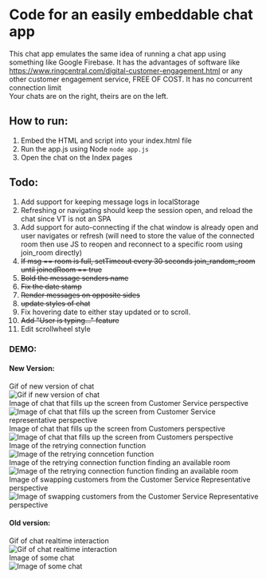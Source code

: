 # Code for an easily embeddable chat app

This chat app emulates the same idea of running a chat app using something like Google Firebase.
It has the advantages of software like https://www.ringcentral.com/digital-customer-engagement.html or any other customer engagement service, FREE OF COST. It has no concurrent connection limit  
Your chats are on the right, theirs are on the left. 

## How to run:
1) Embed the HTML and script into your index.html file
2) Run the app.js using Node `node app.js`
3) Open the chat on the Index pages

## Todo: 
1) Add support for keeping message logs in localStorage
2) Refreshing or navigating should keep the session open, and reload the chat since VT is not an SPA
3) Add support for auto-connecting if the chat window is already open and user navigates or refresh (will need to store the value of the connected room then use JS to reopen and reconnect to a specific room using join_room directly)
4) ~~If msg == room is full, setTimeout every 30 seconds join_random_room until joinedRoom == true~~
5) ~~Bold the message senders name~~
6) ~~Fix the date stamp~~
7) ~~Render messages on opposite sides~~
8) ~~update styles of chat~~
9) Fix hovering date to either stay updated or to scroll.
10) ~~Add "User is typing..." feature~~
11) Edit scrollwheel style


### DEMO:

#### New Version: 
Gif of new version of chat<br>
![Gif if new version of chat](https://i.gyazo.com/36b7f63cbe65852f186978c5ef083f2f.gif)<br>
Image of chat that fills up the screen from Customer Service perspective<br>
![Image of chat that fills up the screen from Customer Service representative perspective](https://i.gyazo.com/8513f7e373bb7df90140efa13d575aa9.png)<br>
Image of chat that fills up the screen from Customers perspective<br>
![Image of chat that fills up the screen from Customers perspective](https://i.gyazo.com/24b3ac4243cd2a804d4e3d5db0f32f13.png)<br>
Image of the retrying connection function<br>
![Image of the retrying conncetion function](https://i.gyazo.com/24246dac3706102403d7bf66e53d7b0e.png)<br>
Image of the retrying connection function finding an available room<br>
![Image of the retrying connection function finding an available room](https://i.gyazo.com/9147246a3aeba22cba63c0519b3a8fdc.png)<br>
Image of swapping customers from the Customer Service Representative perspective<br>
![Image of swapping customers from the Customer Service Representative perspective](https://i.gyazo.com/870049965e7c6f70847a5ae6f2a89d5d.png)<br>

#### Old version: 
Gif of chat realtime interaction<br>
![Gif of chat realtime interaction](https://i.gyazo.com/cab0906fcdbf7d2d4daa754ee150c7a9.gif)<br>
Image of some chat<br>
![Image of some chat](https://i.gyazo.com/6e2e7525f7bb36e05fb7468fdf45ca3c.png)<br>
